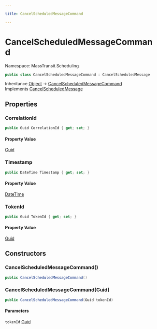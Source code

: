 ```yaml
---

title: CancelScheduledMessageCommand

---
```


# CancelScheduledMessageCommand

Namespace: MassTransit.Scheduling

```csharp
public class CancelScheduledMessageCommand : CancelScheduledMessage
```

Inheritance [Object](https://learn.microsoft.com/en-us/dotnet/api/system.object) → [CancelScheduledMessageCommand](../masstransit-scheduling/cancelscheduledmessagecommand)<br/>
Implements [CancelScheduledMessage](../../masstransit-abstractions/masstransit-scheduling/cancelscheduledmessage)

## Properties

### **CorrelationId**

```csharp
public Guid CorrelationId { get; set; }
```

#### Property Value

[Guid](https://learn.microsoft.com/en-us/dotnet/api/system.guid)<br/>

### **Timestamp**

```csharp
public DateTime Timestamp { get; set; }
```

#### Property Value

[DateTime](https://learn.microsoft.com/en-us/dotnet/api/system.datetime)<br/>

### **TokenId**

```csharp
public Guid TokenId { get; set; }
```

#### Property Value

[Guid](https://learn.microsoft.com/en-us/dotnet/api/system.guid)<br/>

## Constructors

### **CancelScheduledMessageCommand()**

```csharp
public CancelScheduledMessageCommand()
```

### **CancelScheduledMessageCommand(Guid)**

```csharp
public CancelScheduledMessageCommand(Guid tokenId)
```

#### Parameters

`tokenId` [Guid](https://learn.microsoft.com/en-us/dotnet/api/system.guid)<br/>
